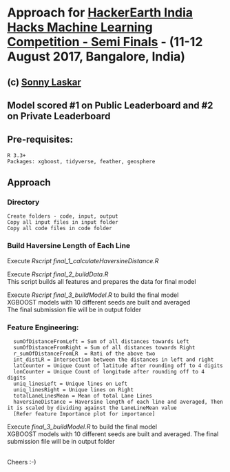 # Approach for [HackerEarth India Hacks Machine Learning Competition - Semi Finals](https://www.hackerearth.com/challenge/test/indiahacks-2017-machine-learning-round-2/) - (11-12 August 2017, Bangalore, India)
## (c) [Sonny Laskar](https://github.com/sonnylaskar)
## Model scored #1 on Public Leaderboard and #2 on Private Leaderboard

## Pre-requisites:
```
R 3.3+
Packages: xgboost, tidyverse, feather, geosphere
```
## Approach

### Directory
```
Create folders - code, input, output
Copy all input files in input folder
Copy all code files in code folder
```

### Build Haversine Length of Each Line
Execute *Rscript final_1_calculateHaversineDistance.R*

Execute *Rscript final_2_buildData.R*
        <br/>This script builds all features and prepares the data for final model

Execute *Rscript final_3_buildModel.R* to build the final model
        <br/>XGBOOST models with 10 different seeds are built and averaged
        <br/>The final submission file will be in output folder

### Feature Engineering:
```
  sumOfDistanceFromLeft = Sum of all distances towards Left
  sumOfDistanceFromRight = Sum of all distances towards Right
  r_sumOfDistanceFromLR  = Rati of the above two
  int_distLR = Intersection between the distances in left and right
  latCounter = Unique Count of latitude after rounding off to 4 digits
  lonCounter = Unique Count of longitude after rounding off to 4 digits
  uniq_linesLeft = Unique lines on Left
  uniq_linesRight = Unique lines on Right
  totalLaneLinesMean = Mean of total Lane Lines
  haversineDistance = Haversine length of each line and averaged, Then it is scaled by dividing against the LaneLineMean value
  [Refer feature Importance plot for importance]
```
  Execute *final_3_buildModel.R* to build the final model<br/>
        XGBOOST models with 10 different seeds are built and averaged.
        The final submission file will be in output folder

<br/>
Cheers :-)
